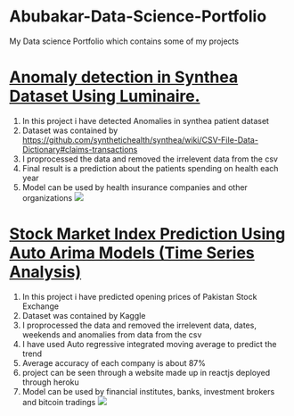 # Abubakar-Data-Science-Portfolio
My Data science Portfolio which contains some of my projects

# [Anomaly detection in Synthea Dataset Using Luminaire.](https://github.com/abubakar123SVD/anomaly-detection-using-luminaire)
1. In this project i have detected Anomalies in synthea patient dataset
2. Dataset was contained by https://github.com/synthetichealth/synthea/wiki/CSV-File-Data-Dictionary#claims-transactions
3. I proprocessed the data and removed the irrelevent data from the csv
4. Final result is a prediction about the patients spending on health each year
5. Model can be used by health insurance companies and other organizations
![](https://github.com/abubakar123SVD/Abubakar-Data-Science-Portfolio/blob/57b8929e4755a2525a0eaf7c11d53bc91bd87e0c/Anomaly.png)

# [Stock Market Index Prediction Using Auto Arima Models (Time Series Analysis)](https://github.com/abubakar123SVD/Auto-Arima-Stock-Prediction)
1. In this project i have predicted opening prices of Pakistan Stock Exchange
2. Dataset was contained by Kaggle
3. I proprocessed the data and removed the irrelevent data, dates, weekends and anomalies from data from the csv
4. I have used Auto regressive integrated moving average to predict the trend
5. Average accuracy of each company is about 87%
7. project can be seen through a website made up in reactjs deployed through heroku
8. Model can be used by financial institutes, banks, investment brokers and bitcoin tradings
![](https://github.com/abubakar123SVD/Abubakar-Data-Science-Portfolio/blob/c4e92e0c629cb712e95f6ba19314600301606dd1/hbl.png)
